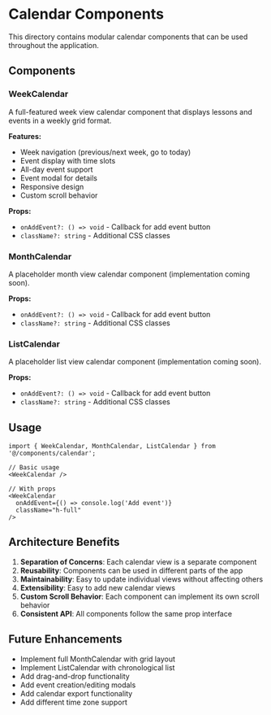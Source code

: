 # Calendar Components

This directory contains modular calendar components that can be used throughout the application.

## Components

### WeekCalendar
A full-featured week view calendar component that displays lessons and events in a weekly grid format.

**Features:**
- Week navigation (previous/next week, go to today)
- Event display with time slots
- All-day event support
- Event modal for details
- Responsive design
- Custom scroll behavior

**Props:**
- `onAddEvent?: () => void` - Callback for add event button
- `className?: string` - Additional CSS classes

### MonthCalendar
A placeholder month view calendar component (implementation coming soon).

**Props:**
- `onAddEvent?: () => void` - Callback for add event button
- `className?: string` - Additional CSS classes

### ListCalendar
A placeholder list view calendar component (implementation coming soon).

**Props:**
- `onAddEvent?: () => void` - Callback for add event button
- `className?: string` - Additional CSS classes

## Usage

```tsx
import { WeekCalendar, MonthCalendar, ListCalendar } from '@/components/calendar';

// Basic usage
<WeekCalendar />

// With props
<WeekCalendar 
  onAddEvent={() => console.log('Add event')}
  className="h-full"
/>
```

## Architecture Benefits

1. **Separation of Concerns**: Each calendar view is a separate component
2. **Reusability**: Components can be used in different parts of the app
3. **Maintainability**: Easy to update individual views without affecting others
4. **Extensibility**: Easy to add new calendar views
5. **Custom Scroll Behavior**: Each component can implement its own scroll behavior
6. **Consistent API**: All components follow the same prop interface

## Future Enhancements

- Implement full MonthCalendar with grid layout
- Implement ListCalendar with chronological list
- Add drag-and-drop functionality
- Add event creation/editing modals
- Add calendar export functionality
- Add different time zone support 